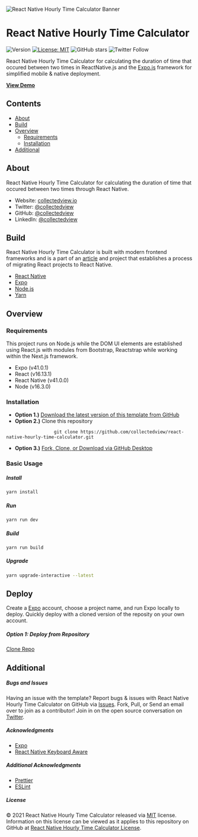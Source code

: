 ![React Native Hourly Time Calculator Banner](https://raw.githubusercontent.com/collectedview/react-native-hourly-time-calculator/main/assets/preview-image.png)

# React Native Hourly Time Calculator

![Version](https://img.shields.io/badge/version-1.0.0-blue.svg?cacheSeconds=2592000) [![License: MIT ](https://img.shields.io/badge/License-MIT-green.svg)](https://github.com/collectedview/react-native-hourly-time-calculator/blob/master/LICENSE) ![GitHub stars](https://img.shields.io/github/stars/collectedview/react-hourly-time-calculator?style=social) ![Twitter Follow](https://img.shields.io/twitter/follow/collectedview?label=Follow&style=social)

React Native Hourly Time Calculator for calculating the duration of time that occured between two times in ReactNative.js and the [Expo.js](https://expo.io/) framework for simplified mobile & native deployment.

**[View Demo](https://expo.io/@collectedview/react-native-hourly-time-calculator)**

## Contents

- [About](#about)
- [Build](#build)
- [Overview](#overview)
  - [Requirements](#requirements)
  - [Installation](#installation)
- [Additional](#additional)

## About

React Native Hourly Time Calculator for calculating the duration of time that occured between two times through React Native.

- Website: [collectedview.io](https://collectedview.io)
- Twitter: [@collectedview](https://twitter.com/collectedview)
- GitHub: [@collectedview](https://github.com/collectedview)
- LinkedIn: [@collectedview](https://www.linkedin.com/in/collectedview)

## Build

React Native Hourly Time Calculator is built with modern frontend frameworks and is a part of an [article](https://medium.com/geekculture/to-react-native-306e399dbb2) and project that establishes a process of migrating React projects to React Native.

- [React Native](https://reactnative.dev/)
- [Expo](https://expo.io/)
- [Node.js](https://nodejs.org/en/)
- [Yarn](https://yarnpkg.com/)

## Overview

### Requirements

This project runs on Node.js while the DOM UI elements are established using React.js with modules from Bootstrap, Reactstrap while working within the Next.js framework.

- Expo (v41.0.1)
- React (v16.13.1)
- React Native (v41.0.0)
- Node (v16.3.0)

### Installation

- **Option 1.)** [Download the latest version of this template from GitHub](https://github.com/collectedview/react-native-hourly-time-calculator/archive/refs/heads/main.zip)
- **Option 2.)** Clone this repository

```
                  git clone https://github.com/collectedview/react-native-hourly-time-calculator.git
```

- **Option 3.)** [Fork, Clone, or Download via GitHub Desktop](x-github-client://openRepo/https://github.com/collectedview/react-native-hourly-time-calculator.git)

### Basic Usage

##### Install

```sh
yarn install
```

##### Run

```sh
yarn run dev
```

##### Build

```sh
yarn run build
```

##### Upgrade

```sh
yarn upgrade-interactive --latest
```

## Deploy

Create a [Expo](https://expo.io/) account, choose a project name, and run Expo locally to deploy. Quickly deploy with a cloned version of the reposity on your own account.

##### Option 1: Deploy from Repository

[Clone Repo](x-github-client://openRepo/https://github.com/collectedview/react-native-hourly-time-calculator)

## Additional

##### Bugs and Issues

Having an issue with the template? Report bugs & issues with React Native Hourly Time Calculator on GitHub via [Issues](https://github.com/collectedview/react-native-hourly-time-calculator/issues). Fork, Pull, or Send an email over to join as a contributor! Join in on the open source conversation on [Twitter](https://twitter.com/collectedview).

##### Acknowledgments

- [Expo](https://expo.io/)
- [React Native Keyboard Aware](https://www.npmjs.com/package/react-native-keyboard-aware-scroll-view)

##### Additional Acknowledgments

- [Prettier](https://prettier.io/)
- [ESLint](https://eslint.org/)

##### License

© 2021 React Native Hourly Time Calculator released via [MIT](https://opensource.org/licenses/MIT) license. Information on this license can be viewed as it applies to this repository on GitHub at [React Native Hourly Time Calculator License](https://github.com/collectedview/react-native-hourly-time-calculator/blob/master/LICENSE).
